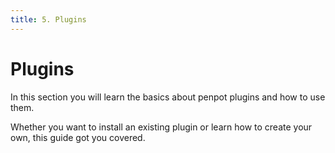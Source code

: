```yaml
---
title: 5. Plugins
---
```


# Plugins

In this section you will learn the basics about penpot plugins and how to use them.

Whether you want to install an existing plugin or learn how to create your own, this guide got you covered.

[1]: /technical-guide/plugins/getting-started/
[2]: /technical-guide/plugins/create-a-plugin/
[3]: /technical-guide/plugins/deployment/
[4]: /technical-guide/plugins/api/
[5]: /technical-guide/plugins/name/
